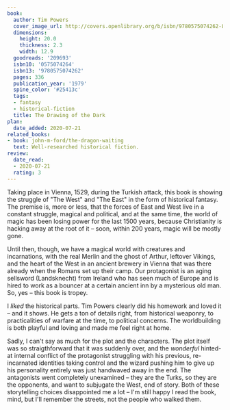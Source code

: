 ```yaml
---
book:
  author: Tim Powers
  cover_image_url: http://covers.openlibrary.org/b/isbn/9780575074262-L.jpg
  dimensions:
    height: 20.0
    thickness: 2.3
    width: 12.9
  goodreads: '209693'
  isbn10: '0575074264'
  isbn13: '9780575074262'
  pages: 336
  publication_year: '1979'
  spine_color: '#25413c'
  tags:
  - fantasy
  - historical-fiction
  title: The Drawing of the Dark
plan:
  date_added: 2020-07-21
related_books:
- book: john-m-ford/the-dragon-waiting
  text: Well-researched historical fiction.
review:
  date_read:
  - 2020-07-21
  rating: 3
---
```


Taking place in Vienna, 1529, during the Turkish attack, this book is showing the struggle of "The West" and "The East"
in the form of historical fantasy. The premise is, more or less, that the forces of East and West live in a constant
struggle, magical and political, and at the same time, the world of magic has been losing power for the last 1500 years,
because Christianity is hacking away at the root of it – soon, within 200 years, magic will be mostly gone.

Until then, though, we have a magical world with creatures and incarnations, with the real Merlin and the ghost of
Arthur, leftover Vikings, and the heart of the West in an ancient brewery in Vienna that was there already when the
Romans set up their camp. Our protagonist is an aging sellsword (Landsknecht) from Ireland who has seen much of Europe
and is hired to work as a bouncer at a certain ancient inn by a mysterious old man. So, yes – this book is tropey.

I *liked* the historical parts. Tim Powers clearly did his homework and loved it – and it shows. He gets a ton of
details right, from historical weaponry, to practicalities of warfare at the time, to political concerns. The
worldbuilding is both playful and loving and made me feel right at home.

Sadly, I can't say as much for the plot and the characters. The plot itself was so straigthforward that it was suddenly
over, and the *wonderful* hinted-at internal conflict <span class="spoilers">of the protagonist struggling with his
previous, re-incarnated identities taking control and the wizard pushing him to give up his personality entirely</span>
was just handwaved away in the end. The antagonists went completely unexamined – they are the Turks, so they are the
opponents, and want to subjugate the West, end of story. Both of these storytelling choices disappointed me a lot – I'm
still happy I read the book, mind, but I'll remember the streets, not the people who walked them.
